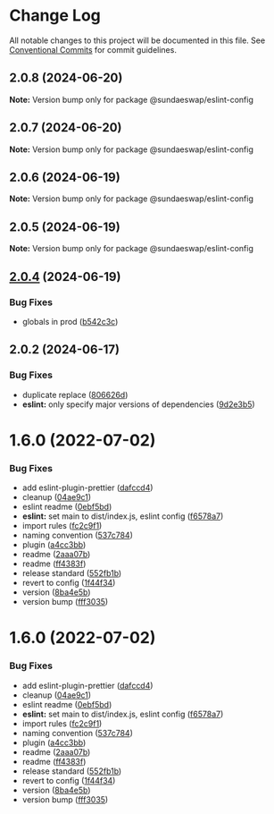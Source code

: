 # Change Log

All notable changes to this project will be documented in this file.
See [Conventional Commits](https://conventionalcommits.org) for commit guidelines.

## 2.0.8 (2024-06-20)

**Note:** Version bump only for package @sundaeswap/eslint-config

## 2.0.7 (2024-06-20)

**Note:** Version bump only for package @sundaeswap/eslint-config

## 2.0.6 (2024-06-19)

**Note:** Version bump only for package @sundaeswap/eslint-config

## 2.0.5 (2024-06-19)

**Note:** Version bump only for package @sundaeswap/eslint-config

## [2.0.4](https://github.com/sundaeswap-finance/frontend-configurations/compare/@sundaeswap/eslint-config@2.0.2...@sundaeswap/eslint-config@2.0.4) (2024-06-19)

### Bug Fixes

- globals in prod ([b542c3c](https://github.com/sundaeswap-finance/frontend-configurations/commit/b542c3c7368e78290834e5600c61208674d52f93))

## 2.0.2 (2024-06-17)

### Bug Fixes

- duplicate replace ([806626d](https://github.com/sundaeswap-finance/frontend-configurations/commit/806626de43e7ab56b579a248c082753d804f3c2a))
- **eslint:** only specify major versions of dependencies ([9d2e3b5](https://github.com/sundaeswap-finance/frontend-configurations/commit/9d2e3b5c04899ac85ec2302cac06259ee9c237a4))

# 1.6.0 (2022-07-02)

### Bug Fixes

- add eslint-plugin-prettier ([dafccd4](https://github.com/sundaeswap-finance/frontend-configurations/commit/dafccd4ba7b53259b8ff90a9c4952496dd0d596b))
- cleanup ([04ae9c1](https://github.com/sundaeswap-finance/frontend-configurations/commit/04ae9c17650cfef9c9138b5914edced1f281387e))
- eslint readme ([0ebf5bd](https://github.com/sundaeswap-finance/frontend-configurations/commit/0ebf5bd95458d973a9dc375ed4b55b2b07160d37))
- **eslint:** set main to dist/index.js, eslint config ([f6578a7](https://github.com/sundaeswap-finance/frontend-configurations/commit/f6578a70de716375055823a9a13aac07db430e3a))
- import rules ([fc2c9f1](https://github.com/sundaeswap-finance/frontend-configurations/commit/fc2c9f101b0dcb99dfc34de60dac3108a9bb3044))
- naming convention ([537c784](https://github.com/sundaeswap-finance/frontend-configurations/commit/537c78495159acb12b4354855b082f91a44757fc))
- plugin ([a4cc3bb](https://github.com/sundaeswap-finance/frontend-configurations/commit/a4cc3bb6681a803cb416db8b81f22593ceaf73f7))
- readme ([2aaa07b](https://github.com/sundaeswap-finance/frontend-configurations/commit/2aaa07b99cb8e2b8a1a976e24eea06a7b1213ce4))
- readme ([ff4383f](https://github.com/sundaeswap-finance/frontend-configurations/commit/ff4383f200f683cdae3838429fceb4c00884fbd2))
- release standard ([552fb1b](https://github.com/sundaeswap-finance/frontend-configurations/commit/552fb1b9f76c2e3478e7063cd11d194108975978))
- revert to config ([1f44f34](https://github.com/sundaeswap-finance/frontend-configurations/commit/1f44f344e6d367c8567cfe1b738ceba8140ae29b))
- version ([8ba4e5b](https://github.com/sundaeswap-finance/frontend-configurations/commit/8ba4e5b5201ed182ef232897028e3a671303f61c))
- version bump ([fff3035](https://github.com/sundaeswap-finance/frontend-configurations/commit/fff303542aa25d7db2a9df14a44e9a63f9375423))

# 1.6.0 (2022-07-02)

### Bug Fixes

- add eslint-plugin-prettier ([dafccd4](https://github.com/sundaeswap-finance/frontend-configurations/commit/dafccd4ba7b53259b8ff90a9c4952496dd0d596b))
- cleanup ([04ae9c1](https://github.com/sundaeswap-finance/frontend-configurations/commit/04ae9c17650cfef9c9138b5914edced1f281387e))
- eslint readme ([0ebf5bd](https://github.com/sundaeswap-finance/frontend-configurations/commit/0ebf5bd95458d973a9dc375ed4b55b2b07160d37))
- **eslint:** set main to dist/index.js, eslint config ([f6578a7](https://github.com/sundaeswap-finance/frontend-configurations/commit/f6578a70de716375055823a9a13aac07db430e3a))
- import rules ([fc2c9f1](https://github.com/sundaeswap-finance/frontend-configurations/commit/fc2c9f101b0dcb99dfc34de60dac3108a9bb3044))
- naming convention ([537c784](https://github.com/sundaeswap-finance/frontend-configurations/commit/537c78495159acb12b4354855b082f91a44757fc))
- plugin ([a4cc3bb](https://github.com/sundaeswap-finance/frontend-configurations/commit/a4cc3bb6681a803cb416db8b81f22593ceaf73f7))
- readme ([2aaa07b](https://github.com/sundaeswap-finance/frontend-configurations/commit/2aaa07b99cb8e2b8a1a976e24eea06a7b1213ce4))
- readme ([ff4383f](https://github.com/sundaeswap-finance/frontend-configurations/commit/ff4383f200f683cdae3838429fceb4c00884fbd2))
- release standard ([552fb1b](https://github.com/sundaeswap-finance/frontend-configurations/commit/552fb1b9f76c2e3478e7063cd11d194108975978))
- revert to config ([1f44f34](https://github.com/sundaeswap-finance/frontend-configurations/commit/1f44f344e6d367c8567cfe1b738ceba8140ae29b))
- version ([8ba4e5b](https://github.com/sundaeswap-finance/frontend-configurations/commit/8ba4e5b5201ed182ef232897028e3a671303f61c))
- version bump ([fff3035](https://github.com/sundaeswap-finance/frontend-configurations/commit/fff303542aa25d7db2a9df14a44e9a63f9375423))
